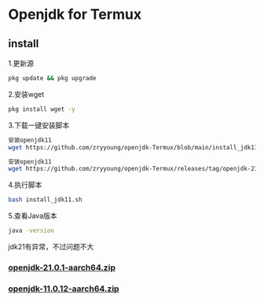 #          Openjdk for Termux 
## install
1.更新源
```bash
pkg update && pkg upgrade
```
2.安装wget
```bash
pkg install wget -y
```
3.下载一键安装脚本
```bash
安装openjdk11
wget https://github.com/zryyoung/openjdk-Termux/blob/main/install_jdk11.sh

安装openjdk11
wget https://github.com/zryyoung/openjdk-Termux/releases/tag/openjdk-21.0.1
```
4.执行脚本
```bash
bash install_jdk11.sh
```
5.查看Java版本
```bash
java -version
```
jdk21有异常，不过问题不大

### [openjdk-21.0.1-aarch64.zip](https://github.com/zryyoung/openjdk-Termux/releases/tag/openjdk-21.0.1)
### [openjdk-11.0.12-aarch64.zip](https://github.com/zryyoung/openjdk-Termux/releases/tag/openjdk-11.0.12)

